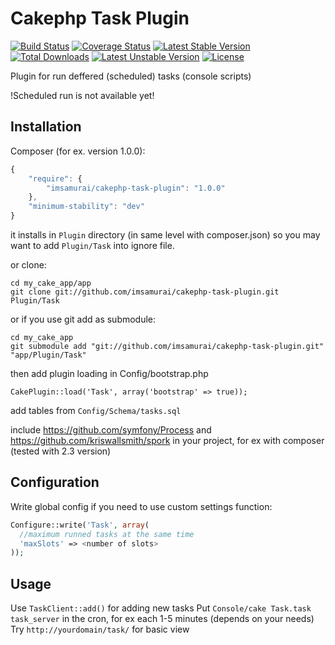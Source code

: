 Cakephp Task Plugin
===================

[![Build Status](https://travis-ci.org/imsamurai/cakephp-task-plugin.png)](https://travis-ci.org/imsamurai/cakephp-task-plugin) [![Coverage Status](https://coveralls.io/repos/imsamurai/cakephp-task-plugin/badge.png?branch=master)](https://coveralls.io/r/imsamurai/cakephp-task-plugin?branch=master) [![Latest Stable Version](https://poser.pugx.org/imsamurai/cakephp-task-plugin/v/stable.png)](https://packagist.org/packages/imsamurai/cakephp-task-plugin) [![Total Downloads](https://poser.pugx.org/imsamurai/cakephp-task-plugin/downloads.png)](https://packagist.org/packages/imsamurai/cakephp-task-plugin) [![Latest Unstable Version](https://poser.pugx.org/imsamurai/cakephp-task-plugin/v/unstable.png)](https://packagist.org/packages/imsamurai/cakephp-task-plugin) [![License](https://poser.pugx.org/imsamurai/cakephp-task-plugin/license.png)](https://packagist.org/packages/imsamurai/cakephp-task-plugin)

Plugin for run deffered (scheduled) tasks (console scripts)

!Scheduled run is not available yet!


## Installation
Composer (for ex. version 1.0.0):

```javascript
{
	"require": {
		"imsamurai/cakephp-task-plugin": "1.0.0"
	},
	"minimum-stability": "dev"
}
```
	
it installs in `Plugin` directory (in same level with composer.json) so you may want to add `Plugin/Task` into ignore file.
	
or clone:

	cd my_cake_app/app
	git clone git://github.com/imsamurai/cakephp-task-plugin.git Plugin/Task

or if you use git add as submodule:

	cd my_cake_app
	git submodule add "git://github.com/imsamurai/cakephp-task-plugin.git" "app/Plugin/Task"

then add plugin loading in Config/bootstrap.php

	CakePlugin::load('Task', array('bootstrap' => true));

add tables from `Config/Schema/tasks.sql`

include https://github.com/symfony/Process and https://github.com/kriswallsmith/spork in your project, for ex with composer (tested with 2.3 version)

## Configuration

Write global config if you need to use custom settings function:

```php
Configure::write('Task', array(
  //maximum runned tasks at the same time
  'maxSlots' => <number of slots>
));
```

## Usage

Use `TaskClient::add()` for adding new tasks
Put `Console/cake Task.task task_server` in the cron, for ex each 1-5 minutes (depends on your needs)
Try `http://yourdomain/task/` for basic view
